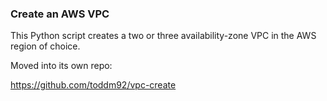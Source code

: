 ### Create an AWS VPC

This Python script creates a two or three availability-zone VPC in the AWS region of choice.

Moved into its own repo:

https://github.com/toddm92/vpc-create
